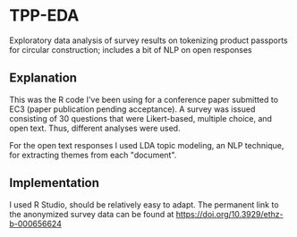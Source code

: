 # TPP-EDA
Exploratory data analysis of survey results on tokenizing product passports for circular construction; includes a bit of NLP on open responses

## Explanation
This was the R code I've been using for a conference paper submitted to EC3 (paper publication pending acceptance). A survey was issued consisting of 30 questions that were Likert-based, multiple choice, and open text. Thus, different analyses were used.

For the open text responses I used LDA topic modeling, an NLP technique, for extracting themes from each "document".

## Implementation
I used R Studio, should be relatively easy to adapt. The permanent link to the anonymized survey data can be found at https://doi.org/10.3929/ethz-b-000656624

